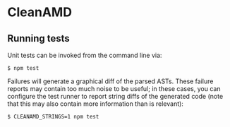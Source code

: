 # CleanAMD

## Running tests

Unit tests can be invoked from the command line via:

    $ npm test

Failures will generate a graphical diff of the parsed ASTs. These failure
reports may contain too much noise to be useful; in these cases, you can
configure the test runner to report string diffs of the generated code (note
that this may also contain more information than is relevant):

    $ CLEANAMD_STRINGS=1 npm test
